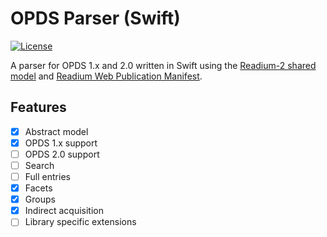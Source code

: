 # OPDS Parser (Swift)
[![License](https://img.shields.io/badge/License-BSD%203--Clause-blue.svg)](/LICENSE)

A parser for OPDS 1.x and 2.0 written in Swift using the [Readium-2 shared model](https://github.com/readium/r2-shared-swift) 
and [Readium Web Publication Manifest](https://github.com/readium/webpub-manifest).

## Features

- [x] Abstract model
- [x] OPDS 1.x support
- [ ] OPDS 2.0 support
- [ ] Search
- [ ] Full entries
- [x] Facets
- [x] Groups
- [x] Indirect acquisition
- [ ] Library specific extensions
